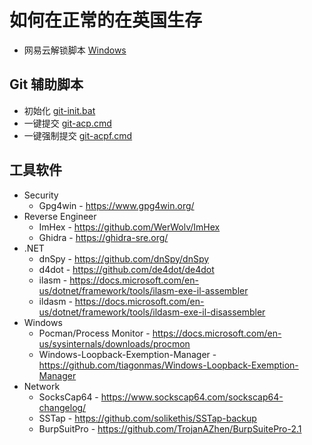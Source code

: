 # 如何在正常的在英国生存

- 网易云解锁脚本 [Windows](netease-music-unlock.cmd)

## Git 辅助脚本

- 初始化 [git-init.bat](git-init.bat) <!-- TODO: 统一为 .cmd -->
- 一键提交 [git-acp.cmd](git-acp.cmd)
- 一键强制提交 [git-acpf.cmd](git-acpf.cmd)

## 工具软件

- Security
  - Gpg4win - <https://www.gpg4win.org/>
- Reverse Engineer
  - ImHex - <https://github.com/WerWolv/ImHex>
  - Ghidra - <https://ghidra-sre.org/>
- .NET
  - dnSpy - <https://github.com/dnSpy/dnSpy>
  - d4dot - <https://github.com/de4dot/de4dot>
  - ilasm - <https://docs.microsoft.com/en-us/dotnet/framework/tools/ilasm-exe-il-assembler>
  - ildasm - <https://docs.microsoft.com/en-us/dotnet/framework/tools/ildasm-exe-il-disassembler>
- Windows
  - Pocman/Process Monitor - <https://docs.microsoft.com/en-us/sysinternals/downloads/procmon>
  - Windows-Loopback-Exemption-Manager - <https://github.com/tiagonmas/Windows-Loopback-Exemption-Manager>
- Network
  - SocksCap64 - <https://www.sockscap64.com/sockscap64-changelog/>
  - SSTap - <https://github.com/solikethis/SSTap-backup>
  - BurpSuitPro - <https://github.com/TrojanAZhen/BurpSuitePro-2.1>
